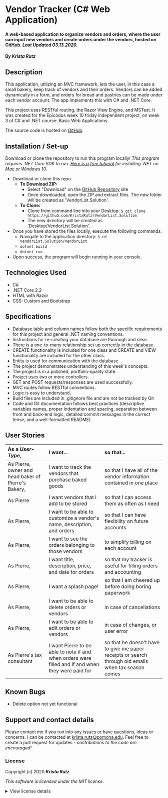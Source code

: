 # Vendor Tracker (C# Web Application)

#### A web-based application to organize vendors and orders, where the user can input new vendors and create orders under the vendors, hosted on [GitHub](https://github.com/KristaRutz/VendorList.Solution). _Last Updated 03.13.2020._

#### By _**Krista Rutz**_

## Description

This application, utilizing an MVC framework, lets the user, in this case a small bakery, keep track of vendors and their orders. Vendors can be added dynamically in a form, and orders for bread and pastries can be made under each vendor account. The app implements this with C# and .NET Core.

This project uses RESTful routing, the Razor View Engine, and MSTest. It was created for the Epicodus week 10 friday independent project, on week 3 of C# and .NET course: Basic Web Applications.

The source code is hosted on [GitHub](https://github.com/KristaRutz/VendorList.Solution).

## Installation / Set-up

Download or clone the repository to run this program locally! _This program requires .NET Core SDK to run. [Here is a free tutorial](https://www.learnhowtoprogram.com/c-and-net/getting-started-with-c/installing-c-and-net) for installing .NET on Mac or Windows 10._

- Download or clone this repo.
  - **To Download ZIP:**
    - Select "Download" on the [GitHub Repository](https://github.com/KristaRutz/VendorList.Solution) site
    - Once downloaded, open the ZIP and extract files. The new folder will be created as 'VendorList.Solution'.
  - **To Clone:**
    - Clone from command line into your Desktop: `$ git clone https://github.com/KristaRutz/VendorList.Solution`
    - The new directory will be created as 'Desktop/VendorList.Solution'.
- Once you have stored the files locally, execute the following commands.
  - Navigate to the application directory: `$ cd VendorList.Solution/VendorList`
  - `dotnet build`
  - `dotnet run`
- Upon success, the program will begin running in your console.

## Technologies Used

- C#
- .NET Core 2.2
- HTML with Razor
- CSS: Custom and Bootstrap

## Specifications

- Database table and column names follow both the specific requirements for this project and general .NET naming conventions.
- Instructions for re-creating your database are thorough and clear.
- There is a one-to-many relationship set up correctly in the database.
- CREATE functionality is included for one class and CREATE and VIEW functionality are included for the other class.
- Entity is used for communication with the database
- The project demonstrates understanding of this week's concepts.
- The project is in a polished, portfolio-quality state.
- Project uses two or more controllers.
- GET and POST requests/responses are used successfully.
- MVC routes follow RESTful conventions.
- Logic is easy to understand.
- Build files are included in .gitignore file and are not be tracked by Git
- Code and Git documentation follows best practices (descriptive variables names, proper indentation and spacing, separation between front and back-end logic, detailed commit messages in the correct tense, and a well-formatted README).

## User Stories

| As a _User-Type_,                                   | I want...                                                                                          | so that...                                                                                           |
| :-------------------------------------------------- | :------------------------------------------------------------------------------------------------- | :--------------------------------------------------------------------------------------------------- |
| As Pierre, owner and head baker of Pierre's Bakery, | I want to track the vendors that purchase baked goods                                              | so that I have all of the vendor information contained in one place                                  |
| As Pierre                                           | I want vendors that I add to be stored                                                             | so that I can access them as often as I need                                                         |
| As Pierre,                                          | I want to be able to customize a vendor's name, description, and orders                            | so that I can have flexibility on future accounts                                                    |
| As Pierre,                                          | I want to see the orders belonging to those vendors                                                | to simplify billing on each account                                                                  |
| As Pierre,                                          | I want title, description, price, and date for orders                                              | so that my tracker is useful for filling orders and accounting                                       |
| As Pierre,                                          | I want a splash page!                                                                              | so that I am cheered up before doing boring paperwork                                                |
| As Pierre,                                          | I want to be able to delete orders or vendors                                                      | in case of cancellations                                                                             |
| As Pierre,                                          | I want to be able to edit orders or vendors                                                        | in case of changes, or user error                                                                    |
| As Pierre's tax consultant                          | I want Pierre to be able to note if and when orders were filled and if and when they were paid for | so that he doesn't have to give me paper receipts or search through old emails when tax season comes |

## Known Bugs

- Delete option not yet functional

## Support and contact details

Please contact me if you run into any issues or have questions, ideas or concerns. I can be contacted at <krista.rutz@pomona.edu>. Feel free to create a pull request for updates - _contributions to the code are encouraged!_

### License

Copyright (c) 2020 **_Krista Rutz_**

_This software is licensed under the MIT license._

<details>
  <summary>View license details</summary>

Permission is hereby granted, free of charge, to any person obtaining a copy of this software and associated documentation files (the "Software"), to deal in the Software without restriction, including without limitation the rights to use, copy, modify, merge, publish, distribute, sublicense, and/or sell copies of the Software, and to permit persons to whom the Software is furnished to do so, subject to the following conditions:

The above copyright notice and this permission notice shall be included in all copies or substantial portions of the Software.

THE SOFTWARE IS PROVIDED "AS IS", WITHOUT WARRANTY OF ANY KIND, EXPRESS OR IMPLIED, INCLUDING BUT NOT LIMITED TO THE WARRANTIES OF MERCHANTABILITY, FITNESS FOR A PARTICULAR PURPOSE AND NONINFRINGEMENT. IN NO EVENT SHALL THE AUTHORS OR COPYRIGHT HOLDERS BE LIABLE FOR ANY CLAIM, DAMAGES OR OTHER LIABILITY, WHETHER IN AN ACTION OF CONTRACT, TORT OR OTHERWISE, ARISING FROM, OUT OF OR IN CONNECTION WITH THE SOFTWARE OR THE USE OR OTHER DEALINGS IN THE SOFTWARE.

</details>
